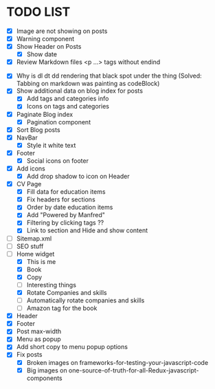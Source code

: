 # TODO LIST

-   [x] Image are not showing on posts
-   [x] Warning component
-   [x] Show Header on Posts
    -   [x] Show date
-   [x] Review Markdown files <p ...> tags without endind </p>
-   [x] Why is dl dt dd rendering that black spot under the thing (Solved: Tabbing on markdown was painting as codeBlock)
-   [x] Show additional data on blog index for posts
    -   [x] Add tags and categories info
    -   [x] Icons on tags and categories
-   [x] Paginate Blog index
    -   [x] Pagination component
-   [x] Sort Blog posts
-   [x] NavBar
    -   [x] Style it white text
-   [x] Footer
    -   [x] Social icons on footer
-   [x] Add icons
    -   [x] Add drop shadow to icon on Header
-   [x] CV Page
    -   [x] Fill data for education items
    -   [x] Fix headers for sections
    -   [x] Order by date education items
    -   [x] Add "Powered by Manfred"
    -   [x] Filtering by clicking tags ??
    -   [x] Link to section and Hide and show content
-   [ ] Sitemap.xml
-   [ ] SEO stuff
-   [ ] Home widget
    -   [x] This is me
    -   [x] Book
    -   [x] Copy
    -   [ ] Interesting things
    -   [x] Rotate Companies and skills
    -   [ ] Automatically rotate companies and skills
    -   [ ] Amazon tag for the book
-   [x] Header
-   [x] Footer
-   [x] Post max-width
-   [x] Menu as popup
-   [x] Add short copy to menu popup options
-   [x] Fix posts
    -   [x] Broken images on frameworks-for-testing-your-javascript-code
    -   [x] Big images on one-source-of-truth-for-all-Redux-javascript-components
